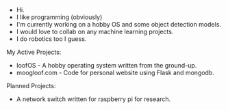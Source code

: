 - Hi.
- I like programming (obviously)
- I'm currently working on a hobby OS and some object detection models.
- I would love to collab on any machine learning projects.
- I do robotics too I guess.

My Active Projects:
- loofOS - A hobby operating system written from the ground-up.
- moogloof.com - Code for personal website using Flask and mongodb.

Planned Projects:
- A network switch written for raspberry pi for research.
